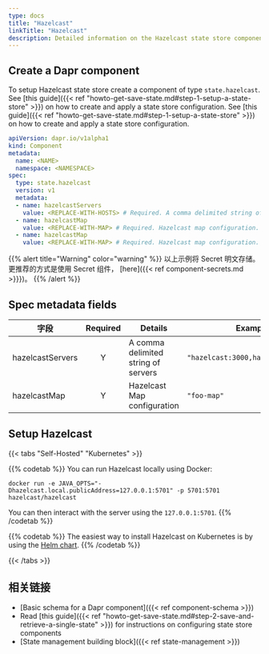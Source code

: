 ```yaml
---
type: docs
title: "Hazelcast"
linkTitle: "Hazelcast"
description: Detailed information on the Hazelcast state store component
---
```


## Create a Dapr component

To setup Hazelcast state store create a component of type `state.hazelcast`. See [this guide]({{< ref "howto-get-save-state.md#step-1-setup-a-state-store" >}}) on how to create and apply a state store configuration. See [this guide]({{< ref "howto-get-save-state.md#step-1-setup-a-state-store" >}}) on how to create and apply a state store configuration.

```yaml
apiVersion: dapr.io/v1alpha1
kind: Component
metadata:
  name: <NAME>
  namespace: <NAMESPACE>
spec:
  type: state.hazelcast
  version: v1
  metadata:
  - name: hazelcastServers
    value: <REPLACE-WITH-HOSTS> # Required. A comma delimited string of servers. Example: "hazelcast:3000,hazelcast2:3000"
  - name: hazelcastMap
    value: <REPLACE-WITH-MAP> # Required. Hazelcast map configuration. A comma delimited string of servers. Example: "hazelcast:3000,hazelcast2:3000"
  - name: hazelcastMap
    value: <REPLACE-WITH-MAP> # Required. Hazelcast map configuration.
```

{{% alert title="Warning" color="warning" %}}
以上示例将 Secret 明文存储。 更推荐的方式是使用 Secret 组件， [here]({{< ref component-secrets.md >}}})。
{{% /alert %}}

## Spec metadata fields

| 字段               | Required | Details                             | Example                            |
| ---------------- |:--------:| ----------------------------------- | ---------------------------------- |
| hazelcastServers |    Y     | A comma delimited string of servers | `"hazelcast:3000,hazelcast2:3000"` |
| hazelcastMap     |    Y     | Hazelcast Map configuration         | `"foo-map"`                        |

## Setup Hazelcast

{{< tabs "Self-Hosted" "Kubernetes" >}}

{{% codetab %}}
You can run Hazelcast locally using Docker:

```
docker run -e JAVA_OPTS="-Dhazelcast.local.publicAddress=127.0.0.1:5701" -p 5701:5701 hazelcast/hazelcast
```

You can then interact with the server using the `127.0.0.1:5701`.
{{% /codetab %}}

{{% codetab %}}
The easiest way to install Hazelcast on Kubernetes is by using the [Helm chart](https://github.com/helm/charts/tree/master/stable/hazelcast).
{{% /codetab %}}

{{< /tabs >}}

## 相关链接
- [Basic schema for a Dapr component]({{< ref component-schema >}})
- Read [this guide]({{< ref "howto-get-save-state.md#step-2-save-and-retrieve-a-single-state" >}}) for instructions on configuring state store components
- [State management building block]({{< ref state-management >}})
